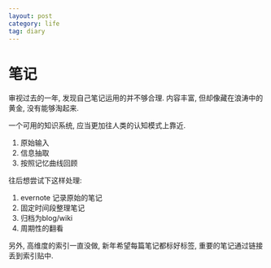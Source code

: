 ```yaml
---
layout: post
category: life
tag: diary
---
```


# 笔记

审视过去的一年, 发现自己笔记运用的并不够合理.
内容丰富, 但却像藏在浪涛中的黄金, 没有能够淘起来.

一个可用的知识系统, 应当更加往人类的认知模式上靠近.

1. 原始输入
2. 信息抽取
3. 按照记忆曲线回顾

往后想尝试下这样处理:

1. evernote 记录原始的笔记
2. 固定时间段整理笔记
3. 归档为blog/wiki
4. 周期性的翻看

另外, 高维度的索引一直没做, 新年希望每篇笔记都标好标签, 重要的笔记通过链接丢到索引贴中.
